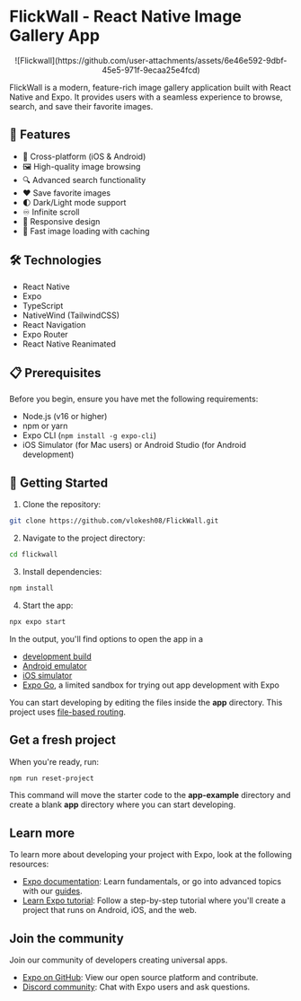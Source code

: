 # FlickWall - React Native Image Gallery App

<p align="center">
 ![Flickwall](https://github.com/user-attachments/assets/6e46e592-9dbf-45e5-971f-9ecaa25e4fcd)

</p>

FlickWall is a modern, feature-rich image gallery application built with React Native and Expo. It provides users with a seamless experience to browse, search, and save their favorite images.

## 🌟 Features

- 📱 Cross-platform (iOS & Android)
- 🖼️ High-quality image browsing
- 🔍 Advanced search functionality
- ❤️ Save favorite images
- 🌓 Dark/Light mode support
- ♾️ Infinite scroll
- 📱 Responsive design
- 🚀 Fast image loading with caching

## 🛠️ Technologies

- React Native
- Expo
- TypeScript
- NativeWind (TailwindCSS)
- React Navigation
- Expo Router
- React Native Reanimated

## 📋 Prerequisites

Before you begin, ensure you have met the following requirements:

- Node.js (v16 or higher)
- npm or yarn
- Expo CLI (`npm install -g expo-cli`)
- iOS Simulator (for Mac users) or Android Studio (for Android development)

## 🚀 Getting Started

1. Clone the repository:

```bash
git clone https://github.com/vlokesh08/FlickWall.git
```

2. Navigate to the project directory:

```bash
cd flickwall
```

3. Install dependencies:

```bash
npm install
```

4. Start the app:

```bash
npx expo start
```

In the output, you'll find options to open the app in a

- [development build](https://docs.expo.dev/develop/development-builds/introduction/)
- [Android emulator](https://docs.expo.dev/workflow/android-studio-emulator/)
- [iOS simulator](https://docs.expo.dev/workflow/ios-simulator/)
- [Expo Go](https://expo.dev/go), a limited sandbox for trying out app development with Expo

You can start developing by editing the files inside the **app** directory. This project uses [file-based routing](https://docs.expo.dev/router/introduction).

## Get a fresh project

When you're ready, run:

```bash
npm run reset-project
```

This command will move the starter code to the **app-example** directory and create a blank **app** directory where you can start developing.

## Learn more

To learn more about developing your project with Expo, look at the following resources:

- [Expo documentation](https://docs.expo.dev/): Learn fundamentals, or go into advanced topics with our [guides](https://docs.expo.dev/guides).
- [Learn Expo tutorial](https://docs.expo.dev/tutorial/introduction/): Follow a step-by-step tutorial where you'll create a project that runs on Android, iOS, and the web.

## Join the community

Join our community of developers creating universal apps.

- [Expo on GitHub](https://github.com/expo/expo): View our open source platform and contribute.
- [Discord community](https://chat.expo.dev): Chat with Expo users and ask questions.
